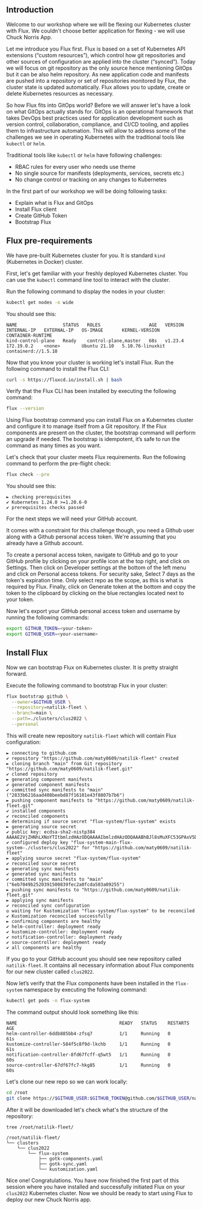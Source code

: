 ## Introduction
Welcome to our workshop where we will be flexing our Kubernetes cluster with Flux. We couldn't choose better application for flexing - we will use Chuck Norris App.

Let me introduce you Flux first. Flux is based on a set of Kubernetes API extensions (“custom resources”), which control how git repositories and other sources of configuration are applied into the cluster (“synced”). Today we will focus on git repository as the only source hence mentioning GitOps but it can be also helm repository. As new application code and manifests are pushed into a repository or set of repositories monitored by Flux, the cluster state is updated automatically. Flux allows you to update, create or delete Kubernetes resources as necessary.

So how Flux fits into GitOps world? Before we will answer let's have a look on what GitOps actually stands for. GitOps is an operational framework that takes DevOps best practices used for application development such as version control, collaboration, compliance, and CI/CD tooling, and applies them to infrastructure automation. This will allow to address some of the challenges we see in operating Kubernetes with the traditional tools like `kubectl` or `helm`.

Traditional tools like `kubectl` or `helm` have following challenges:
- RBAC rules for every user who needs use theme
- No single source for manifests (deployments, services, secrets etc.)
- No change control or tracking on any changes to Kubernetes

In the first part of our workshop we will be doing following tasks:
- Explain what is Flux and GitOps
- Install Flux client
- Create GitHub Token
- Bootstrap Flux

## Flux pre-requirements
We have pre-built Kubernetes cluster for you. It is standard `kind` (Kubernetes in Docker) cluster.

First, let's get familiar with your freshly deployed Kubernetes cluster. You can use the `kubectl` command line tool to interact with the cluster.

Run the following command to display the nodes in your cluster:
```bash
kubectl get nodes -o wide
```

You should see this:
```
NAME                 STATUS   ROLES                  AGE   VERSION   INTERNAL-IP   EXTERNAL-IP   OS-IMAGE       KERNEL-VERSION     CONTAINER-RUNTIME
kind-control-plane   Ready    control-plane,master   68s   v1.23.4   172.19.0.2    <none>        Ubuntu 21.10   5.10.76-linuxkit   containerd://1.5.10

```

Now that you know your cluster is working let's install Flux. Run the following command to install the Flux CLI:
```bash
curl -s https://fluxcd.io/install.sh | bash
```

Verify that the Flux CLI has been installed by executing the following command:
```bash
flux --version
```

Using Flux bootstrap command you can install Flux on a Kubernetes cluster and configure it to manage itself from a Git repository. If the Flux components are present on the cluster, the bootstrap command will perform an upgrade if needed. The bootstrap is idempotent, it’s safe to run the command as many times as you want.

Let's check that your cluster meets Flux requirements. Run the following command to perform the pre-flight check:
```bash
flux check --pre
```

You should see this:
```
► checking prerequisites
✔ Kubernetes 1.24.0 >=1.20.6-0
✔ prerequisites checks passed
```

For the next steps we will need your GitHub account.

It comes with a constraint for this challenge though, you need a Github user along with a Github personal access token. We're assuming that you already have a Github account.

To create a personal access token, navigate to GitHub and go to your GitHub profile by clicking on your profile icon at the top right, and click on Settings. Then click on Developer settings at the bottom of the left menu and click on Personal access tokens. For security sake, Select 7 days as the token's expiration time. Only select repo as the scope, as this is what is required by Flux. Finally, click on Generate token at the bottom and copy the token to the clipboard by clicking on the blue rectangles located next to your token.

Now let's export your GitHub personal access token and username by running the following commands:
```bash
export GITHUB_TOKEN=<your-token>
export GITHUB_USER=<your-username>
```

## Install Flux
Now we can bootstrap Flux on Kubernetes cluster. It is pretty straight forward.

Execute the following command to bootstrap Flux in your cluster:
```bash
flux bootstrap github \
  --owner=$GITHUB_USER \
  --repository=natilik-fleet \
  --branch=main \
  --path=./clusters/clus2022 \
  --personal
```

This will create new repository `natilik-fleet` which will contain Flux configuration:
```
► connecting to github.com
✔ repository "https://github.com/maty0609/natilik-fleet" created
► cloning branch "main" from Git repository "https://github.com/maty0609/natilik-fleet.git"
✔ cloned repository
► generating component manifests
✔ generated component manifests
✔ committed sync manifests to "main" ("2833b6216aad408beebd87f16101e43f8807b7b6")
► pushing component manifests to "https://github.com/maty0609/natilik-fleet.git"
✔ installed components
✔ reconciled components
► determining if source secret "flux-system/flux-system" exists
► generating source secret
✔ public key: ecdsa-sha2-nistp384 AAAAE2VjZHNhLXNoYTItbmlzdHAzODQAAAAIbmlzdHAzODQAAABhBJl8sMuXFC53GPAxV5D0cEGifqBt6QvYAXL536He5hooWwjIJgtgjbWsms1rSPAY+qJpMtWZDFFIUWgVqgzdHmNfyF7xCJXOts4HJ5yQf28mrBWcQPGh5sQollHzrP1LMg==
✔ configured deploy key "flux-system-main-flux-system-./clusters/clus2022" for "https://github.com/maty0609/natilik-fleet"
► applying source secret "flux-system/flux-system"
✔ reconciled source secret
► generating sync manifests
✔ generated sync manifests
✔ committed sync manifests to "main" ("6eb7049b2520391500839fec2a0fcda503a09255")
► pushing sync manifests to "https://github.com/maty0609/natilik-fleet.git"
► applying sync manifests
✔ reconciled sync configuration
◎ waiting for Kustomization "flux-system/flux-system" to be reconciled
✔ Kustomization reconciled successfully
► confirming components are healthy
✔ helm-controller: deployment ready
✔ kustomize-controller: deployment ready
✔ notification-controller: deployment ready
✔ source-controller: deployment ready
✔ all components are healthy
```

If you go to your GitHub account you should see new repository called `natilik-fleet`. It contains all necessary information about Flux components for our new cluster called `clus2022`.

Now let’s verify that the Flux components have been installed in the `flux-system` namespace by executing the following command:
```bash
kubectl get pods -n flux-system
```

The command output should look something like this:
```
NAME                                      READY   STATUS    RESTARTS   AGE
helm-controller-6ddb885bb4-zfsq7          1/1     Running   0          61s
kustomize-controller-584f5c8f9d-lkchb     1/1     Running   0          61s
notification-controller-8fd67fcff-q5wt5   1/1     Running   0          60s
source-controller-67df67fc7-hkg85         1/1     Running   0          60s
```

Let's clone our new repo so we can work locally:
```bash
cd /root
git clone https://$GITHUB_USER:$GITHUB_TOKEN@github.com/$GITHUB_USER/natilik-fleet
```

After it will be downloaded let's check what's the structure of the repository:
```bash
tree /root/natilik-fleet/
```

```
/root/natilik-fleet/
└── clusters
    └── clus2022
        └── flux-system
            ├── gotk-components.yaml
            ├── gotk-sync.yaml
            └── kustomization.yaml
```

Nice one! Congratulations. You have now finished the first part of this session where you have installed and successfully initiated Flux on your `clus2022` Kubernetes cluster. Now we should be ready to start using Flux to deploy our new Chuck Norris app.
